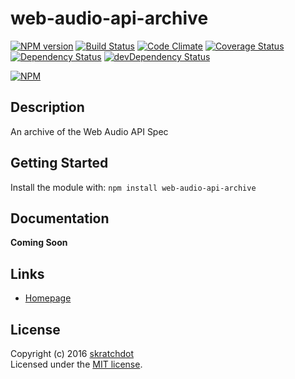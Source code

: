 # web-audio-api-archive

[![NPM version](https://badge.fury.io/js/web-audio-api-archive.svg)](http://badge.fury.io/js/web-audio-api-archive)
[![Build Status](https://travis-ci.org/skratchdot/web-audio-api-archive.png?branch=master)](https://travis-ci.org/skratchdot/web-audio-api-archive)
[![Code Climate](https://codeclimate.com/github/skratchdot/web-audio-api-archive.png)](https://codeclimate.com/github/skratchdot/web-audio-api-archive)
[![Coverage Status](https://coveralls.io/repos/skratchdot/web-audio-api-archive/badge.svg?branch=master&service=github)](https://coveralls.io/github/skratchdot/web-audio-api-archive?branch=master)
[![Dependency Status](https://david-dm.org/skratchdot/web-audio-api-archive.svg)](https://david-dm.org/skratchdot/web-audio-api-archive)
[![devDependency Status](https://david-dm.org/skratchdot/web-audio-api-archive/dev-status.svg)](https://david-dm.org/skratchdot/web-audio-api-archive#info=devDependencies)

[![NPM](https://nodei.co/npm/web-audio-api-archive.png)](https://npmjs.org/package/web-audio-api-archive)


## Description

An archive of the Web Audio API Spec


## Getting Started

Install the module with: `npm install web-audio-api-archive`


## Documentation

__Coming Soon__


## Links

- [Homepage](https://github.com/skratchdot/web-audio-api-archive/)


## License
Copyright (c) 2016 [skratchdot](http://skratchdot.com/)  
Licensed under the [MIT license](LICENSE-MIT).
